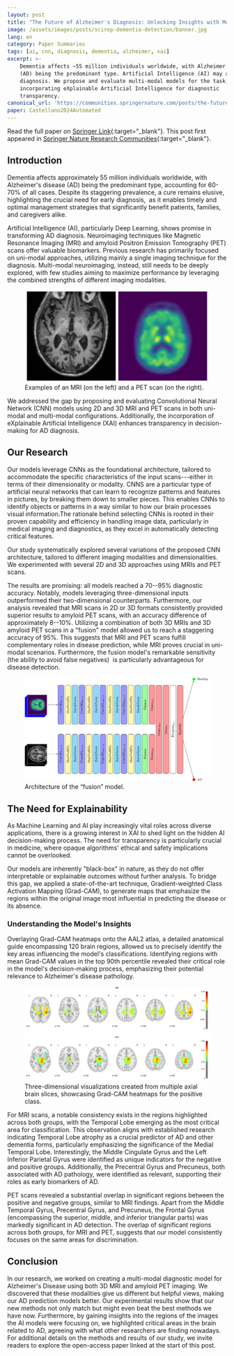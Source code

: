 ```yaml
---
layout: post
title: "The Future of Alzheimer's Diagnosis: Unlocking Insights with Multi-modal Imaging Models"
image: /assets/images/posts/scirep-dementia-detection/banner.jpg
lang: en
category: Paper Summaries
tags: [ai, cnn, diagnosis, dementia, alzheimer, xai]
excerpt: >-
    Dementia affects ~55 million individuals worldwide, with Alzheimer’s disease
    (AD) being the predominant type. Artificial Intelligence (AI) may aid in its
    diagnosis. We propose and evaluate multi-modal models for the task,
    incorporating eXplainable Artificial Intelligence for diagnostic
    transparency.
canonical_url: 'https://communities.springernature.com/posts/the-future-of-alzheimer-s-diagnosis-unlocking-insights-with-multi-modal-imaging-models'
paper: Castellano2024Automated
---
```


Read the full paper on [Springer Link](https://link.springer.com/article/10.1038/s41598-024-56001-9){:target="_blank"}.  This post first appeared in [Springer Nature Research Communities](https://communities.springernature.com/posts/the-future-of-alzheimer-s-diagnosis-unlocking-insights-with-multi-modal-imaging-models){:target="_blank"}.

## Introduction

Dementia affects approximately 55 million individuals worldwide, with
Alzheimer's disease (AD) being the predominant type, accounting for
60-70% of all cases. Despite its staggering prevalence, a cure remains
elusive, highlighting the crucial need for early diagnosis,  as it
enables timely and optimal management strategies that significantly
benefit patients, families, and caregivers alike.

Artificial Intelligence (AI), particularly Deep Learning, shows promise
in transforming AD diagnosis. Neuroimaging techniques like Magnetic
Resonance Imaging (MRI) and amyloid Positron Emission Tomography (PET)
scans offer valuable biomarkers. Previous research has primarily focused
on uni-modal approaches, utilizing mainly a single imaging technique for
the diagnosis. Multi-modal neuroimaging, instead, still needs to be
deeply explored, with few studies aiming to maximize performance by
leveraging the combined strengths of different imaging modalities.

<figure class="figure">
<img class="img-fluid figure-img" src="/assets/images/posts/scirep-dementia-detection/samples.png" title="Example of MRI and PET scans" alt="Examples of MRI and PET scans" />
<figcaption class="figure-caption">Examples of an MRI (on the left) and a PET scan (on the right).</figcaption>
</figure>

We addressed the gap by proposing and evaluating Convolutional Neural
Network (CNN) models using 2D and 3D MRI and PET scans in both uni-modal
and multi-modal configurations. Additionally, the incorporation of
eXplainable Artificial Intelligence (XAI) enhances transparency in
decision-making for AD diagnosis.

## Our Research

Our models leverage CNNs as the foundational architecture, tailored to
accommodate the specific characteristics of the input scans---either in
terms of their dimensionality or modality. CNNS are a particular type of
artificial neural networks that can learn to recognize patterns and
features in pictures, by breaking them down to smaller pieces. This
enables CNNs to identify objects or patterns in a way similar to how our
brain processes visual information.The rationale behind selecting CNNs
is rooted in their proven capability and efficiency in handling image
data, particularly in medical imaging and diagnostics, as they excel in
automatically detecting critical features.

Our study systematically explored several variations of the proposed CNN
architecture, tailored to different imaging modalities and
dimensionalities. We experimented with several 2D and 3D approaches
using MRIs and PET scans.

The results are promising: all models reached a 70--95% diagnostic
accuracy. Notably, models leveraging three-dimensional inputs
outperformed their two-dimensional counterparts. Furthermore, our
analysis revealed that MRI scans in 2D or 3D formats consistently
provided superior results to amyloid PET scans, with an accuracy
difference of approximately 8--10%. Utilizing a combination of both 3D
MRIs and 3D amyloid PET scans in a "fusion" model allowed us to reach a
staggering accuracy of 95%. This suggests that MRI and PET scans fulfill
complementary roles in disease prediction, while MRI proves crucial in
uni-modal scenarios. Furthermore, the fusion model's remarkable
sensitivity (the ability to avoid false negatives)  is particularly
advantageous for disease detection.

<figure class="figure">
<img class="figure-img img-fluid" src="/assets/images/posts/scirep-dementia-detection/merged-model.jpg" title="Architecture of the &quot;fusion&quot; model" alt="Architecture of the &quot;fusion&quot; model presented in the manuscript" />
<figcaption class="figure-caption">Architecture of the “fusion” model.</figcaption>
</figure>

## The Need for Explainability

As Machine Learning and AI play increasingly vital roles across diverse
applications, there is a growing interest in XAI to shed light on the
hidden AI decision-making process. The need for transparency is
particularly crucial in medicine, where opaque algorithms' ethical and
safety implications cannot be overlooked.

Our models are inherently "black-box" in nature, as they do not offer
interpretable or explainable outcomes without further analysis. To
bridge this gap, we applied a state-of-the-art technique,
Gradient-weighted Class Activation Mapping (Grad-CAM), to generate maps
that emphasize the regions within the original image most influential in
predicting the disease or its absence.

### Understanding the Model's Insights

Overlaying Grad-CAM heatmaps onto the AAL2 atlas, a detailed anatomical
guide encompassing 120 brain regions, allowed us to precisely identify
the key areas influencing the model's classifications. Identifying
regions with mean Grad-CAM values in the top 90th percentile revealed
their critical role in the model's decision-making process, emphasizing
their potential relevance to Alzheimer's disease pathology.

<figure class="figure">
<img class="figure-img img-fluid"
src="/assets/images/posts/scirep-dementia-detection/both.png"
title="Heatmaps generated by Grad-CAM"
alt="Heatmaps for both MRIs and PET scans" />
<figcaption class="figure-caption">Three-dimensional
visualizations created from multiple axial brain slices, showcasing
Grad-CAM heatmaps for the positive class.</figcaption>
</figure>

For MRI scans, a notable consistency exists in the regions highlighted
across both groups, with the Temporal Lobe emerging as the most critical
area for classification. This observation aligns with established
research indicating Temporal Lobe atrophy as a crucial predictor of AD
and other dementia forms, particularly emphasizing the significance of
the Medial Temporal Lobe. Interestingly, the Middle Cingulate Gyrus and
the Left Inferior Parietal Gyrus were identified as unique indicators
for the negative and positive groups. Additionally, the Precentral Gyrus
and Precuneus, both associated with AD pathology, were identified as
relevant, supporting their roles as early biomarkers of AD.

PET scans revealed a substantial overlap in significant regions between
the positive and negative groups, similar to MRI findings. Apart from
the Middle Temporal Gyrus, Precentral Gyrus, and Precuneus, the Frontal
Gyrus (encompassing the superior, middle, and inferior triangular parts)
was markedly significant in AD detection. The overlap of significant
regions across both groups, for MRI and PET, suggests that our model
consistently focuses on the same areas for discrimination.

## Conclusion

In our research, we worked on creating a multi-modal diagnostic model
for Alzheimer's Disease using both 3D MRI and amyloid PET imaging. We
discovered that these modalities give us different but helpful views,
making our AD prediction models better. Our experimental results show
that our new methods not only match but might even beat the best methods
we have now. Furthermore, by gaining insights into the regions of the
images the AI models were focusing on, we highlighted critical areas in
the brain related to AD, agreeing with what other researchers are
finding nowadays. For additional details on the methods and results of
our study, we invite readers to explore the open-access paper linked at
the start of this post.